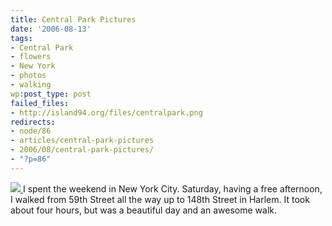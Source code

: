 ```yaml
---
title: Central Park Pictures
date: '2006-08-13'
tags:
- Central Park
- flowers
- New York
- photos
- walking
wp:post_type: post
failed_files:
- http://island94.org/files/centralpark.png
redirects:
- node/86
- articles/central-park-pictures
- 2006/08/central-park-pictures/
- "?p=86"
---
```


  [ ![](2006-08-13-Central-Park-Pictures/centralpark.png) ](http://www.flickr.com/photos/bensheldon/sets/72157594235959054/)
I spent the weekend in New York City. Saturday, having a free afternoon, I walked from 59th Street all the way up to 148th Street in Harlem. It took about four hours, but was a beautiful day and an awesome walk.
